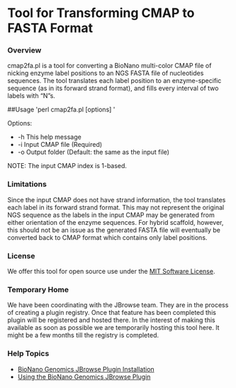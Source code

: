 # Tool for Transforming CMAP to FASTA Format

### Overview 
cmap2fa.pl is a tool for converting a BioNano multi-color CMAP file of nicking enzyme label positions to an NGS FASTA file of nucleotides sequences. The tool translates each label position to an enzyme-specific sequence (as in its forward strand format), and fills every interval of two labels with “N”s.   

##Usage
'perl cmap2fa.pl [options] <Args>'

Options:
* -h	This help message
* -i	Input CMAP file (Required)
* -o	Output folder (Default: the same as the input file)

NOTE:	The input CMAP index is 1-based.

### Limitations
Since the input CMAP does not have strand information, the tool translates each label in its forward strand format.  This may not represent the original NGS sequence as the labels in the input CMAP may be generated from either orientation of the enzyme sequences.
For hybrid scaffold, however, this should not be an issue as the generated FASTA file will eventually be converted back to CMAP format which contains only label positions.

### License
We offer this tool for open source use under the [MIT Software License](https://opensource.org/licenses/MIT). 

### Temporary Home
We have been coordinating with the JBrowse team.  They are in the process of creating a plugin registry.  Once that feature has been completed this plugin will be registered and hosted there.  In the interest of making this available as soon as possible we are temporarily hosting this tool here.   It might be a few months till the registry is completed.  

### Help Topics
* [BioNano Genomics JBrowse Plugin Installation](https://github.com/bionanogenomics/JBrowsePlugin/wiki/BioNano-Genomics-Plugin-Installation)
* [Using the BioNano Genomics JBrowse Plugin](https://github.com/bionanogenomics/JBrowsePlugin/wiki/Using-the-BioNano-Genomics-JBrowse-Plugin)
